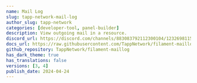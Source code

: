 ```yaml
---
name: Mail Log
slug: tapp-network-mail-log
author_slug: tapp-network
categories: [developer-tool, panel-builder]
description: View outgoing mail in a resource.
discord_url: https://discord.com/channels/883083792112300104/1232698115790737479
docs_url: https://raw.githubusercontent.com/TappNetwork/filament-maillog/main/README.md
github_repository: TappNetwork/filament-maillog
has_dark_theme: true
has_translations: false
versions: [3, 4]
publish_date: 2024-04-24
---
```

